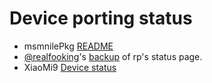 # Device porting status 
  - msmnilePkg [README](https://github.com/woa-msmnile/msmnilePkg#target-list)
  - [@realfooking](https://t.me/realfooking)'s [backup](https://docs.google.com/spreadsheets/d/1oUuZ4VeFS1Lz59oMmt0uTAT6-sXvckPn9W2ELrDLQVs/edit#gid=469450067) of rp's status page.
  - XiaoMi9 [Device status](https://github.com/qaz6750/XiaoMi9-Drivers/blob/main/Status.md) 